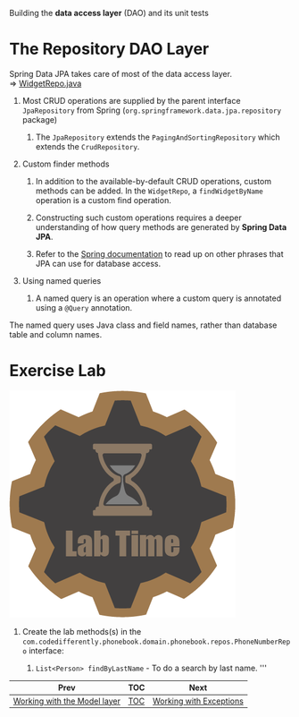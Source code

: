 Building the **data access layer** (DAO) and its unit tests

# The Repository DAO Layer

Spring Data JPA takes care of most of the data access layer.  
⇒
[WidgetRepo.java](../src/main/java/com/codedifferently/phonebook/domain/widgets/repos/WidgetRepo.java)

1.  Most CRUD operations are supplied by the parent interface
    `JpaRepository` from Spring
    (`org.springframework.data.jpa.repository` package)  

    1.  The `JpaRepository` extends the `PagingAndSortingRepository`
        which extends the `CrudRepository`.

2.  Custom finder methods  

    1.  In addition to the available-by-default CRUD operations, custom
        methods can be added. In the `WidgetRepo`, a `findWidgetByName`
        operation is a custom find operation.

    2.  Constructing such custom operations requires a deeper
        understanding of how query methods are generated by **Spring
        Data JPA**.

    3.  Refer to the [Spring
        documentation](http://docs.spring.io/spring-data/jpa/docs/current/reference/html/#jpa.query-methods.query-creation)
        to read up on other phrases that JPA can use for database
        access.

3.  Using named queries  

    1.  A named query is an operation where a custom query is annotated
        using a `@Query` annotation.

<div class="note">

The named query uses Java class and field names, rather than database
table and column names.

</div>

# Exercise Lab

![Lab](images/labtime.png)

1.  Create the lab methods(s) in the `com.codedifferently.phonebook.domain.phonebook.repos.PhoneNumberRepo` interface:

    1.  `List<Person> findByLastName` - To do a search by last name. '''

| Prev                                             | TOC                       | Next                                        |
|--------------------------------------------------|---------------------------|---------------------------------------------|
| [Working with the Model layer](04_ModelLayer.md) | [TOC](TableOfContents.md) | [Working with Exceptions](06_Exceptions.md) |
